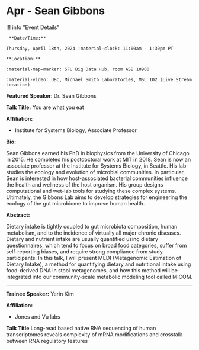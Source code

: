 # Apr - Sean Gibbons

!!! info "Event Details"

     **Date/Time:**

    Thursday, April 18th, 2024 :material-clock: 11:00am - 1:30pm PT

    **Location:**

    :material-map-marker: SFU Big Data Hub, room ASB 10900

    :material-video: UBC, Michael Smith Laboratories, MSL 102 (Live Stream Location)

**Featured Speaker**: Dr. Sean Gibbons

**Talk Title:** You are what you eat

<!-- ![type:video](https://www.youtube.com/embed/<CODE>) -->

**Affiliation:**

- Institute for Systems Biology, Associate Professor

**Bio:**

Sean Gibbons earned his PhD in biophysics from the University of Chicago in 2015. He
completed his postdoctoral work at MIT in 2018. Sean is now an associate professor at the
Institute for Systems Biology, in Seattle. His lab studies the ecology and evolution of microbial
communities. In particular, Sean is interested in how host-associated bacterial communities
influence the health and wellness of the host organism. His group designs computational and
wet-lab tools for studying these complex systems. Ultimately, the Gibbons Lab aims to develop
strategies for engineering the ecology of the gut microbiome to improve human health.

**Abstract:**

Dietary intake is tightly coupled to gut microbiota composition, human metabolism, and to the incidence of virtually all major chronic diseases. Dietary and nutrient intake are usually quantified using dietary questionnaires, which tend to focus on broad food categories, suffer from self-reporting biases, and require strong compliance from study participants. In this talk, I will present MEDI (Metagenomic Estimation of Dietary Intake), a method for quantifying dietary and nutritional intake using food-derived DNA in stool metagenomes, and how this method will be integrated into our community-scale metabolic modeling tool called MICOM.

---

**Trainee Speaker:** Yerin Kim

**Affiliation:**

- Jones and Vu labs

**Talk Title** Long-read based native RNA sequencing of human transcriptomes reveals complexity of mRNA modifications and crosstalk between RNA regulatory features
